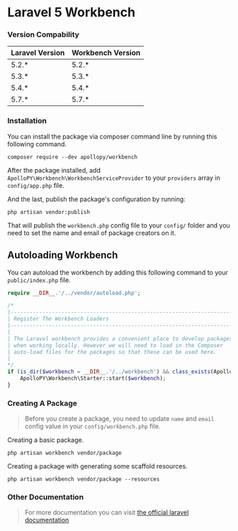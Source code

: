 # Laravel 5 Workbench

### Version Compability

| Laravel Version | Workbench Version |
|-----------------|-------------------|
| 5.2.*           | 5.2.*             |
| 5.3.*           | 5.3.*             |
| 5.4.*           | 5.4.*             |
| 5.7.*           | 5.7.*             |

### Installation

You can install the package via composer command line by running this following command.

```
composer require --dev apollopy/workbench
```

After the package installed, add `ApolloPY\Workbench\WorkbenchServiceProvider` to your `providers` array in `config/app.php` file.

And the last, publish the package's configuration by running:

```
php artisan vendor:publish
```

That will publish the `workbench.php` config file to your `config/` folder and you need to set the name and email of package creators on it. 

## Autoloading Workbench

You can autoload the workbench by adding this following command to your `public/index.php` file.

```php
require __DIR__.'/../vendor/autoload.php';

/*
|--------------------------------------------------------------------------
| Register The Workbench Loaders
|--------------------------------------------------------------------------
|
| The Laravel workbench provides a convenient place to develop packages
| when working locally. However we will need to load in the Composer
| auto-load files for the packages so that these can be used here.
|
*/
if (is_dir($workbench = __DIR__.'/../workbench') && class_exists(ApolloPY\Workbench\Starter::class)) {
    ApolloPY\Workbench\Starter::start($workbench);
}
```

### Creating A Package

> Before you create a package, you need to update `name` and `email` config value in your `config/workbench.php` file. 

Creating a basic package.

```
php artisan workbench vendor/package
```

Creating a package with generating some scaffold resources.

```
php artisan workbench vendor/package --resources
```

### Other Documentation

> For more documentation you can visit [the official laravel documentation](http://laravel.com/docs/5.2/packages)
